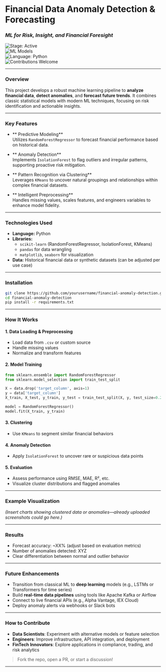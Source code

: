 
#  Financial Data Anomaly Detection & Forecasting  
### _ML for Risk, Insight, and Financial Foresight_

![Stage: Active](https://img.shields.io/badge/stage-active-brightgreen)  
![ML Models](https://img.shields.io/badge/models-RandomForest%20%7C%20IsolationForest%20%7C%20KMeans-blue)  
![Language: Python](https://img.shields.io/badge/language-python-yellow)  
![Contributions Welcome](https://img.shields.io/badge/contributions-welcome-brightgreen)


---

### Overview

This project develops a robust machine learning pipeline to **analyze financial data**, **detect anomalies**, and **forecast future trends**. It combines classic statistical models with modern ML techniques, focusing on risk identification and actionable insights.

---

###  Key Features

- ** Predictive Modeling**  
  Utilizes `RandomForestRegressor` to forecast financial performance based on historical data.

- ** Anomaly Detection**  
  Implements `IsolationForest` to flag outliers and irregular patterns, supporting proactive risk mitigation.

- ** Pattern Recognition via Clustering**  
  Leverages `KMeans` to uncover natural groupings and relationships within complex financial datasets.

- ** Intelligent Preprocessing**  
  Handles missing values, scales features, and engineers variables to enhance model fidelity.

---

### Technologies Used

- **Language:** Python  
- **Libraries:**
  - `scikit-learn` (RandomForestRegressor, IsolationForest, KMeans)
  - `pandas` for data wrangling
  - `matplotlib`, `seaborn` for visualization
- **Data:** Historical financial data or synthetic datasets (can be adjusted per use case)

---

###  Installation

```bash
git clone https://github.com/yourusername/financial-anomaly-detection.git
cd financial-anomaly-detection
pip install -r requirements.txt
```

---

###  How It Works

#### 1. **Data Loading & Preprocessing**
- Load data from `.csv` or custom source
- Handle missing values
- Normalize and transform features

#### 2. **Model Training**
```python
from sklearn.ensemble import RandomForestRegressor
from sklearn.model_selection import train_test_split

X = data.drop('target_column', axis=1)
y = data['target_column']
X_train, X_test, y_train, y_test = train_test_split(X, y, test_size=0.2)

model = RandomForestRegressor()
model.fit(X_train, y_train)
```

#### 3. **Clustering**
- Use `KMeans` to segment similar financial behaviors

#### 4. **Anomaly Detection**
- Apply `IsolationForest` to uncover rare or suspicious data points

#### 5. **Evaluation**
- Assess performance using RMSE, MAE, R², etc.
- Visualize cluster distributions and flagged anomalies

---

### Example Visualization

*(Insert charts showing clustered data or anomalies—already uploaded screenshots could go here.)*

---

###  Results

- Forecast accuracy: ~XX% (adjust based on evaluation metrics)
- Number of anomalies detected: XYZ
- Clear differentiation between normal and outlier behavior

---

###  Future Enhancements

- Transition from classical ML to **deep learning** models (e.g., LSTMs or Transformers for time series)
- Build **real-time data pipelines** using tools like Apache Kafka or Airflow
- Connect to live financial APIs (e.g., Alpha Vantage, IEX Cloud)
- Deploy anomaly alerts via webhooks or Slack bots

---

###  How to Contribute

- **Data Scientists**: Experiment with alternative models or feature selection
- **Engineers**: Improve infrastructure, API integration, and deployment
- **FinTech Innovators**: Explore applications in compliance, trading, and risk analytics

> Fork the repo, open a PR, or start a discussion!

---



